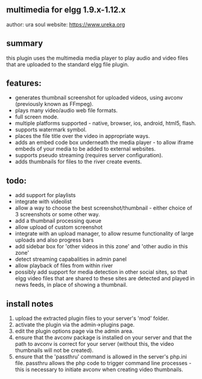 multimedia for elgg 1.9.x-1.12.x
-----------------------

author: ura soul
website: https://www.ureka.org

summary
-------

this plugin uses the multimedia media player to play audio and video files that are uploaded to the standard elgg file plugin.

features:
--------

* generates thumbnail screenshot for uploaded videos, using avconv (previously known as FFmpeg).
* plays many video/audio web file formats.
* full screen mode.
* multiple platforms supported - native, browser, ios, android, html5, flash.
* supports watermark symbol.
* places the file title over the video in appropriate ways.
* adds an embed code box underneath the media player - to allow iframe embeds of your media to be added to external websites.
* supports pseudo streaming (requires server configuration). 
* adds thumbnails for files to the river create events.

todo:
-----

* add support for playlists
* integrate with videolist
* allow a way to choose the best screenshot/thumbnail - either choice of 3 screenshots or some other way.
* add a thumbnail processing queue
* allow upload of custom screenshot
* integrate with an upload manager, to allow resume functionality of large uploads and also progress bars
* add sidebar box for 'other videos in this zone' and 'other audio in this zone'
* detect streaming capabalities in admin panel
* allow playback of files from within river
* possibly add support for media detection in other social sites, so that elgg video files that are shared to these sites are detected and played in news feeds, in place of showing a thumbnail.


install notes
-------------

1. upload the extracted plugin files to your server's 'mod' folder.
2. activate the plugin via the admin->plugins page.
3. edit the plugin options page via the admin area. 
4. ensure that the avconv package is installed on your server and that the path to avconv is correct for your server (without this, the video thumbnails will not be created).
5. ensure that the 'passthru' command is allowed in the server's php.ini file. passthru allows the php code to trigger command line processes - this is necessary to initiate avconv when creating video thumbnails.

